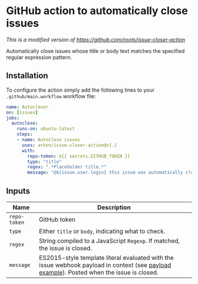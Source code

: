 # GitHub action to automatically close issues

_This is a modified version of https://github.com/roots/issue-closer-action_

Automatically close issues whose title or body text matches the specified regular expression pattern.

## Installation

To configure the action simply add the following lines to your `.github/main.workflow` workflow file:

```yml
name: Autocloser
on: [issues]
jobs:
  autoclose:
    runs-on: ubuntu-latest
    steps:
    - name: Autoclose issues
      uses: arkon/issue-closer-action@v1.1
      with:
        repo-token: ${{ secrets.GITHUB_TOKEN }}
        type: "title"
        regex: ".*Placeholder title.*"
        message: "@${issue.user.login} this issue was automatically closed because it did not follow the issue template"
```

## Inputs

| Name | Description |
| ---- | ----------- |
| `repo-token` | GitHub token |
| `type` | Either `title` or `body`, indicating what to check. |
| `regex` | String compiled to a JavaScript `Regexp`. If matched, the issue is closed. |
| `message` | ES2015-style template literal evaluated with the issue webhook payload in context (see [payload example](https://developer.github.com/v3/activity/events/types/#webhook-payload-example-15)). Posted when the issue is closed. |
